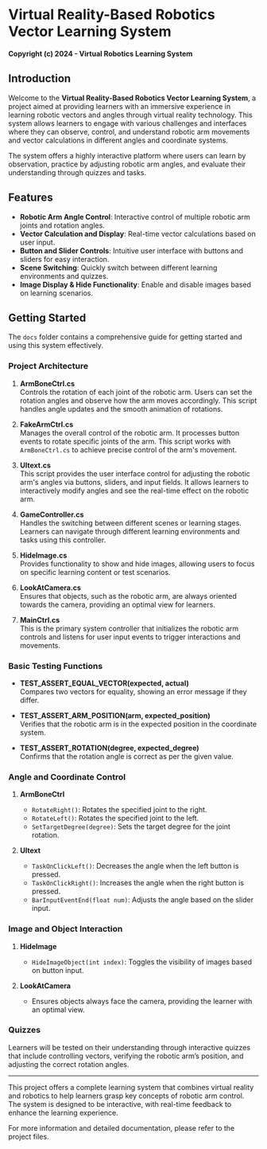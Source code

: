 # Virtual Reality-Based Robotics Vector Learning System

**Copyright (c) 2024 - Virtual Robotics Learning System**

## Introduction

Welcome to the **Virtual Reality-Based Robotics Vector Learning System**, a project aimed at providing learners with an immersive experience in learning robotic vectors and angles through virtual reality technology. This system allows learners to engage with various challenges and interfaces where they can observe, control, and understand robotic arm movements and vector calculations in different angles and coordinate systems.

The system offers a highly interactive platform where users can learn by observation, practice by adjusting robotic arm angles, and evaluate their understanding through quizzes and tasks.

## Features

- **Robotic Arm Angle Control**: Interactive control of multiple robotic arm joints and rotation angles.
- **Vector Calculation and Display**: Real-time vector calculations based on user input.
- **Button and Slider Controls**: Intuitive user interface with buttons and sliders for easy interaction.
- **Scene Switching**: Quickly switch between different learning environments and quizzes.
- **Image Display & Hide Functionality**: Enable and disable images based on learning scenarios.

## Getting Started

The `docs` folder contains a comprehensive guide for getting started and using this system effectively.

### Project Architecture

1. **ArmBoneCtrl.cs**  
   Controls the rotation of each joint of the robotic arm. Users can set the rotation angles and observe how the arm moves accordingly. This script handles angle updates and the smooth animation of rotations.

2. **FakeArmCtrl.cs**  
   Manages the overall control of the robotic arm. It processes button events to rotate specific joints of the arm. This script works with `ArmBoneCtrl.cs` to achieve precise control of the arm's movement.

3. **UItext.cs**  
   This script provides the user interface control for adjusting the robotic arm's angles via buttons, sliders, and input fields. It allows learners to interactively modify angles and see the real-time effect on the robotic arm.

4. **GameController.cs**  
   Handles the switching between different scenes or learning stages. Learners can navigate through different learning environments and tasks using this controller.

5. **HideImage.cs**  
   Provides functionality to show and hide images, allowing users to focus on specific learning content or test scenarios.

6. **LookAtCamera.cs**  
   Ensures that objects, such as the robotic arm, are always oriented towards the camera, providing an optimal view for learners.

7. **MainCtrl.cs**  
   This is the primary system controller that initializes the robotic arm controls and listens for user input events to trigger interactions and movements.

### Basic Testing Functions

- **TEST_ASSERT_EQUAL_VECTOR(expected, actual)**  
  Compares two vectors for equality, showing an error message if they differ.

- **TEST_ASSERT_ARM_POSITION(arm, expected_position)**  
  Verifies that the robotic arm is in the expected position in the coordinate system.

- **TEST_ASSERT_ROTATION(degree, expected_degree)**  
  Confirms that the rotation angle is correct as per the given value.

### Angle and Coordinate Control

1. **ArmBoneCtrl**  
   - `RotateRight()`: Rotates the specified joint to the right.
   - `RotateLeft()`: Rotates the specified joint to the left.
   - `SetTargetDegree(degree)`: Sets the target degree for the joint rotation.

2. **UItext**  
   - `TaskOnClickLeft()`: Decreases the angle when the left button is pressed.
   - `TaskOnClickRight()`: Increases the angle when the right button is pressed.
   - `BarInputEventEnd(float num)`: Adjusts the angle based on the slider input.

### Image and Object Interaction

1. **HideImage**  
   - `HideImageObject(int index)`: Toggles the visibility of images based on button input.

2. **LookAtCamera**  
   - Ensures objects always face the camera, providing the learner with an optimal view.

### Quizzes

Learners will be tested on their understanding through interactive quizzes that include controlling vectors, verifying the robotic arm’s position, and adjusting the correct rotation angles.

---

This project offers a complete learning system that combines virtual reality and robotics to help learners grasp key concepts of robotic arm control. The system is designed to be interactive, with real-time feedback to enhance the learning experience.

For more information and detailed documentation, please refer to the project files.
